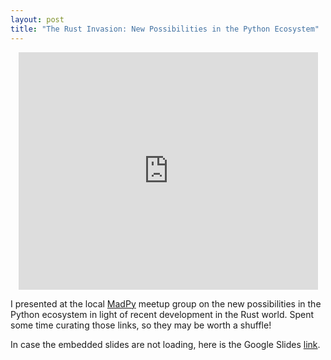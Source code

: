 ```yaml
---
layout: post
title: "The Rust Invasion: New Possibilities in the Python Ecosystem"
---
```


<div style="max-width: 95%; width: 610px; height: 380px; margin: 0 auto;">
<iframe src="https://docs.google.com/presentation/d/e/2PACX-1vTPcjPJfL0o0XdVozmhDLsKN88OG-LNPmFvWmy91ZUqsGMmMCb1moCer5uIc0ZOTMPU6WFX6AbfgJHr/embed?start=false&loop=false&delayms=3000" frameborder="0" width="100%" height="100%" allowfullscreen="true" mozallowfullscreen="true" webkitallowfullscreen="true"></iframe>
</div>

I presented at the local [MadPy](https://madpy.com/meetups/2024/10/10/20241010-the-rust-invasion/) meetup group on the new possibilities in the Python ecosystem in light of recent development in the Rust world. Spent some time curating those links, so they may be worth a shuffle!

In case the embedded slides are not loading, here is the Google Slides [link](https://docs.google.com/presentation/d/1tLYikXrzC5Bee6rvBNzitNv5FmVQLZvDuN3OnNNEeeE).
